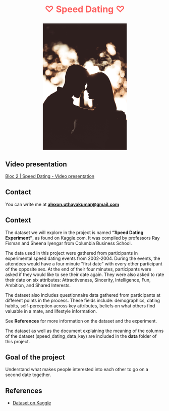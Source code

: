# <p align="center"><font color='#FE605F'>♡ Speed Dating ♡</font></p>

<p align="center">
  <img src="data/sean-stratton-wQkZdceduxs-unsplash.jpg" width='700' height='400' style='object-fit:contain;' />
</p>

## Video presentation

[Bloc 2 | Speed Dating - Video presentation](https://share.vidyard.com/watch/6YQgJdFv3pyy8ZNtBuQtVJ?)

## Contact

You can write me at **alexon.uthayakumar@gmail.com**

## Context 

The dataset we will explore in the project is named **“Speed Dating Experiment”**, as found on Kaggle.com. It was compiled by professors Ray Fisman and Sheena Iyengar from Columbia Business School.

The data used in this project were gathered from participants in experimental speed dating events from 2002-2004. During the events, the attendees would have a four minute "first date" with every other participant of the opposite sex. At the end of their four minutes, participants were asked if they would like to see their date again. They were also asked to rate their date on six attributes: Attractiveness, Sincerity, Intelligence, Fun, Ambition, and Shared Interests.

The dataset also includes questionnaire data gathered from participants at different points in the process. These fields include: demographics, dating habits, self-perception across key attributes, beliefs on what others find valuable in a mate, and lifestyle information.

See **References** for more information on the dataset and the experiment.

The dataset as well as the document explaining the meaning of the columns of the dataset (speed_dating_data_key) are included in the **data** folder of this project.

## Goal of the project

Understand what makes people interested into each other to go on a second date together.

## References

- [Dataset on Kaggle](https://www.kaggle.com/datasets/annavictoria/speed-dating-experiment)